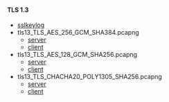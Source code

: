 #### TLS 1.3

- [sslkeylog](sslkeylog)
- tls13_TLS_AES_256_GCM_SHA384.pcapng
  - [server](README_tls13_TLS_AES_256_GCM_SHA384_server.md)
  - [client](README_tls13_TLS_AES_256_GCM_SHA384_client.md)
- tls13_TLS_AES_128_GCM_SHA256.pcapng
  - [server](README_tls13_TLS_AES_128_GCM_SHA256_server.md)
  - [client](README_tls13_TLS_AES_128_GCM_SHA256_client.md)
- tls13_TLS_CHACHA20_POLY1305_SHA256.pcapng
  - [server](README_tls13_TLS_CHACHA20_POLY1305_SHA256_server.md)
  - [client](README_tls13_TLS_CHACHA20_POLY1305_SHA256_client.md)
